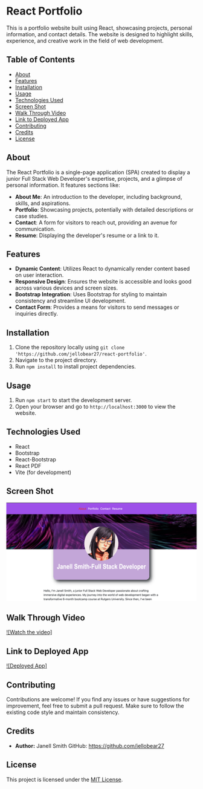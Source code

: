 # React Portfolio

This is a portfolio website built using React, showcasing projects, personal information, and contact details. The website is designed to highlight skills, experience, and creative work in the field of web development.

## Table of Contents

- [About](#about)
- [Features](#features)
- [Installation](#installation)
- [Usage](#usage)
- [Technologies Used](#technologies-used)
- [Screen Shot](#screen-shot)
- [Walk Through Video](#walk-through-video)
- [Link to Deployed App](#link-to-deployed-app)
- [Contributing](#contributing)
- [Credits](#credits)
- [License](#license)

## About

The React Portfolio is a single-page application (SPA) created to display a junior Full Stack Web Developer's expertise, projects, and a glimpse of personal information. It features sections like:

- **About Me**: An introduction to the developer, including background, skills, and aspirations.
- **Portfolio**: Showcasing projects, potentially with detailed descriptions or case studies.
- **Contact**: A form for visitors to reach out, providing an avenue for communication.
- **Resume**: Displaying the developer's resume or a link to it.

## Features

- **Dynamic Content**: Utilizes React to dynamically render content based on user interaction.
- **Responsive Design**: Ensures the website is accessible and looks good across various devices and screen sizes.
- **Bootstrap Integration**: Uses Bootstrap for styling to maintain consistency and streamline UI development.
- **Contact Form**: Provides a means for visitors to send messages or inquiries directly.

## Installation

1. Clone the repository locally using `git clone 'https://github.com/jellobear27/react-portfolio'`.
2. Navigate to the project directory.
3. Run `npm install` to install project dependencies.

## Usage

1. Run `npm start` to start the development server.
2. Open your browser and go to `http://localhost:3000` to view the website.

## Technologies Used

- React
- Bootstrap
- React-Bootstrap
- React PDF
- Vite (for development)

## Screen Shot
![Screenshot](public/assets/Screenshot.png)


## Walk Through Video
[![Watch the video]](https://drive.google.com/file/d/1RaSTqs47k0xJVzLEHV1X0KVTTychbUYp/view?usp=sharing)


## Link to Deployed App
[![Deployed App]](https://main--helpful-meerkat-0154c9.netlify.app/)

## Contributing

Contributions are welcome! If you find any issues or have suggestions for improvement, feel free to submit a pull request. Make sure to follow the existing code style and maintain consistency.

## Credits
- **Author:** Janell Smith GitHub: https://github.com/jellobear27

## License

This project is licensed under the [MIT License](LICENSE).

